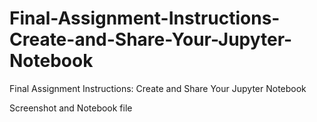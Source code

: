 # Final-Assignment-Instructions-Create-and-Share-Your-Jupyter-Notebook
Final Assignment Instructions: Create and Share Your Jupyter Notebook

Screenshot and Notebook file
